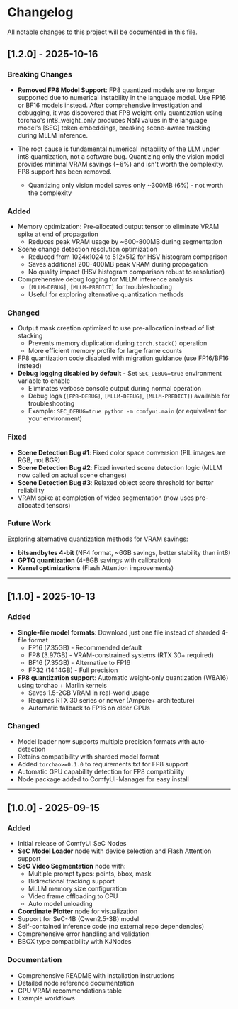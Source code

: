 # Changelog

All notable changes to this project will be documented in this file.

## [1.2.0] - 2025-10-16

### Breaking Changes
- **Removed FP8 Model Support**: FP8 quantized models are no longer supported due to numerical instability in the language model. Use FP16 or BF16 models instead. After comprehensive investigation and debugging, it was discovered that FP8 weight-only quantization using torchao's int8_weight_only produces NaN values in the language model's [SEG] token embeddings, breaking scene-aware tracking during MLLM inference.

- The root cause is fundamental numerical instability of the LLM under int8 quantization, not a software bug. Quantizing only the vision model provides minimal VRAM savings (~6%) and isn't worth the complexity. FP8 support has been removed.

  - Quantizing only vision model saves only ~300MB (6%) - not worth the complexity

### Added
- Memory optimization: Pre-allocated output tensor to eliminate VRAM spike at end of propagation
  - Reduces peak VRAM usage by ~600-800MB during segmentation
- Scene change detection resolution optimization
  - Reduced from 1024x1024 to 512x512 for HSV histogram comparison
  - Saves additional 200-400MB peak VRAM during propagation
  - No quality impact (HSV histogram comparison robust to resolution)
- Comprehensive debug logging for MLLM inference analysis
  - `[MLLM-DEBUG]`, `[MLLM-PREDICT]` for troubleshooting
  - Useful for exploring alternative quantization methods

### Changed
- Output mask creation optimized to use pre-allocation instead of list stacking
  - Prevents memory duplication during `torch.stack()` operation
  - More efficient memory profile for large frame counts
- FP8 quantization code disabled with migration guidance (use FP16/BF16 instead)
- **Debug logging disabled by default** - Set `SEC_DEBUG=true` environment variable to enable
  - Eliminates verbose console output during normal operation
  - Debug logs (`[FP8-DEBUG]`, `[MLLM-DEBUG]`, `[MLLM-PREDICT]`) available for troubleshooting
  - Example: `SEC_DEBUG=true python -m comfyui.main` (or equivalent for your environment)

### Fixed
- **Scene Detection Bug #1**: Fixed color space conversion (PIL images are RGB, not BGR)
- **Scene Detection Bug #2**: Fixed inverted scene detection logic (MLLM now called on actual scene changes)
- **Scene Detection Bug #3**: Relaxed object score threshold for better reliability
- VRAM spike at completion of video segmentation (now uses pre-allocated tensors)

### Future Work
Exploring alternative quantization methods for VRAM savings:
- **bitsandbytes 4-bit** (NF4 format, ~6GB savings, better stability than int8)
- **GPTQ quantization** (4-8GB savings with calibration)
- **Kernel optimizations** (Flash Attention improvements)

---

## [1.1.0] - 2025-10-13

### Added
- **Single-file model formats**: Download just one file instead of sharded 4-file format
  - FP16 (7.35GB) - Recommended default
  - FP8 (3.97GB) - VRAM-constrained systems (RTX 30+ required)
  - BF16 (7.35GB) - Alternative to FP16
  - FP32 (14.14GB) - Full precision
- **FP8 quantization support**: Automatic weight-only quantization (W8A16) using torchao + Marlin kernels
  - Saves 1.5-2GB VRAM in real-world usage
  - Requires RTX 30 series or newer (Ampere+ architecture)
  - Automatic fallback to FP16 on older GPUs

### Changed
- Model loader now supports multiple precision formats with auto-detection
- Retains compatibility with sharded model format
- Added `torchao>=0.1.0` to requirements.txt for FP8 support
- Automatic GPU capability detection for FP8 compatibility
- Node package added to ComfyUI-Manager for easy install

---

## [1.0.0] - 2025-09-15

### Added
- Initial release of ComfyUI SeC Nodes
- **SeC Model Loader** node with device selection and Flash Attention support
- **SeC Video Segmentation** node with:
  - Multiple prompt types: points, bbox, mask
  - Bidirectional tracking support
  - MLLM memory size configuration
  - Video frame offloading to CPU
  - Auto model unloading
- **Coordinate Plotter** node for visualization
- Support for SeC-4B (Qwen2.5-3B) model
- Self-contained inference code (no external repo dependencies)
- Comprehensive error handling and validation
- BBOX type compatibility with KJNodes

### Documentation
- Comprehensive README with installation instructions
- Detailed node reference documentation
- GPU VRAM recommendations table
- Example workflows
